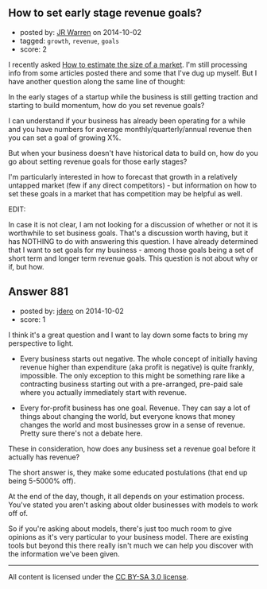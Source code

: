 ## How to set early stage revenue goals?

- posted by: [JR Warren](https://stackexchange.com/users/1866317/jr-warren) on 2014-10-02
- tagged: `growth`, `revenue`, `goals`
- score: 2

<p>I recently asked <a href="https://startups.stackexchange.com/questions/859/how-to-estimate-size-of-market">How to estimate the size of a market</a>. I'm still processing info from some articles posted there and some that I've dug up myself. But I have another question along the same line of thought:</p>

<p>In the early stages of a startup while the business is still getting traction and starting to build momentum, how do you set revenue goals?</p>

<p>I can understand if your business has already been operating for a while and you have numbers for average monthly/quarterly/annual revenue then you can set a goal of growing X%.</p>

<p>But when your business doesn't have historical data to build on, how do you go about setting revenue goals for those early stages?</p>

<p>I'm particularly interested in how to forecast that growth in a relatively untapped market (few if any direct competitors) - but information on how to set these goals in a market that has competition may be helpful as well.</p>

<p>EDIT:</p>

<p>In case it is not clear, I am not looking for a discussion of whether or not it is worthwhile to set business goals. That's a discussion worth having, but  it has NOTHING to do with answering this question.  I have already determined that I want to set goals for my business - among those goals being a set of short term and longer term revenue goals.  This question is not about why or if, but how.</p>



## Answer 881

- posted by: [jdero](https://stackexchange.com/users/1972448/jdero) on 2014-10-02
- score: 1

<p>I think it's a great question and I want to lay down some facts to bring my perspective to light.</p>

<ul>
<li><p>Every business starts out negative. The whole concept of initially having revenue higher than expenditure (aka profit is negative) is quite frankly, impossible. The only exception to this might be something rare like a contracting business starting out with a pre-arranged, pre-paid sale where you actually immediately start with revenue.</p></li>
<li><p>Every for-profit business has one goal. Revenue. They can say a lot of things about changing the world, but everyone knows that money changes the world and most businesses grow in a sense of revenue. Pretty sure there's not a debate here.</p></li>
</ul>

<p>These in consideration, how does any business set a revenue goal before it actually has revenue?</p>

<p>The short answer is, they make some educated postulations (that end up being 5-5000% off).</p>

<p>At the end of the day, though, it all depends on your estimation process. You've stated you aren't asking about older businesses with models to work off of.</p>

<p>So if you're asking about models, there's just too much room to give opinions as it's very particular to your business model. There are existing tools but beyond this there really isn't much we can help you discover with the information we've been given.</p>




---

All content is licensed under the [CC BY-SA 3.0 license](https://creativecommons.org/licenses/by-sa/3.0/).
